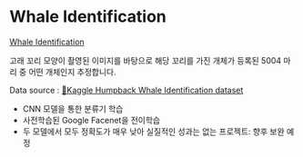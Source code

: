 # Whale Identification
[Whale Identification](https://www.notion.so/S4_Whale-Identification-8e4d8a8838dc486798dcd31ebd40649c)

고래 꼬리 모양이 촬영된 이미지를 바탕으로 해당 꼬리를 가진 개체가 등록된 5004 마리 중 어떤 개체인지 추정합니다. 

Data source : [🔗Kaggle Humpback Whale Identification dataset](https://www.kaggle.com/c/humpback-whale-identification/data) 

- CNN 모델을 통한 분류기 학습
- 사전학습된 Google Facenet을 전이학습
- 두 모델에서 모두 정확도가 매우 낮아 실질적인 성과는 없는 프로젝트: 향후 보완 예정
